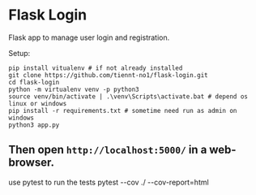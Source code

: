 # Flask Login

Flask app to manage user login and registration.
  
Setup:
```
pip install vitualenv # if not already installed
git clone https://github.com/tiennt-no1/flask-login.git
cd flask-login
python -m virtualenv venv -p python3
source venv/bin/activate | .\venv\Scripts\activate.bat # depend os linux or windows
pip install -r requirements.txt # sometime need run as admin on windows
python3 app.py
```

Then open ```http://localhost:5000/``` in a web-browser.
------------------------
use pytest to run the tests
pytest --cov ./ --cov-report=html